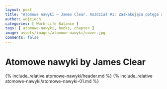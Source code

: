```yaml
---
layout: post
title: "Atomowe nawyki — James Clear. Rozdział #1: Zaskakująca potęga atomowych nawyków"
author: wojciech
categories: [ Work-Life Balance ]
tags: [ atomowe-nawyki, books, chapter ]
image: assets/images/atomowe-nawyki/cover.jpg
comments: false
---
```


# Atomowe nawyki by James Clear

{% include_relative atomowe-nawyki/header.md %}
{% include_relative atomowe-nawyki/atomowe-nawyki-01.md %}
